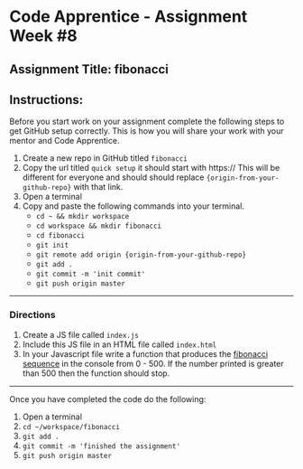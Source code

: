 # Code Apprentice - Assignment Week #8

## Assignment Title: fibonacci

## Instructions:

Before you start work on your assignment complete the following steps to get GitHub setup correctly. This is how you will share your work with your mentor and Code Apprentice.

1. Create a new repo in GitHub titled `fibonacci`
1. Copy the url titled `quick setup` it should start with https:// This will be different for everyone and should should replace `{origin-from-your-github-repo}` with that link.
1. Open a terminal
1. Copy and paste the following commands into your terminal.
	- `cd ~ && mkdir workspace`
	- `cd workspace && mkdir fibonacci`
	- `cd fibonacci`
	- `git init`
	- `git remote add origin {origin-from-your-github-repo}`
	- `git add .`
	- `git commit -m 'init commit'`
	- `git push origin master`

---

### Directions

1. Create a JS file called `index.js`
2. Include this JS file in an HTML file called `index.html`
3. In your Javascript file write a function that produces the [fibonacci sequence](https://en.wikipedia.org/wiki/Fibonacci_number) in the console from 0 - 500. If the number printed is greater than 500 then the function should stop.

---

Once you have completed the code do the following:

1. Open a terminal
2. `cd ~/workspace/fibonacci`
3. `git add .`
4. `git commit -m 'finished the assignment'`
5. `git push origin master`
